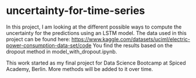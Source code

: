 # uncertainty-for-time-series
In this project, I am looking at the different possible ways to compute the uncertainty for the predictions using an LSTM model. 
The data used in this project can be found here: https://www.kaggle.com/datasets/uciml/electric-power-consumption-data-set/code
You find the results based on the dropout method in model_with_dropout.ipynb. 



This work started as my final project for Data Science Bootcamp at Spiced Academy, Berlin. More methods will be added to it over time. 
